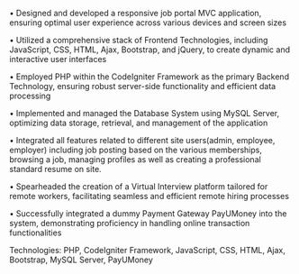 • Designed and developed a responsive job portal MVC application, ensuring optimal user experience across various devices and screen sizes

• Utilized a comprehensive stack of Frontend Technologies, including JavaScript, CSS, HTML, Ajax, Bootstrap, and jQuery, to create dynamic and interactive user interfaces
 
• Employed PHP within the CodeIgniter Framework as the primary Backend Technology, ensuring robust server-side functionality and efficient data processing
 
• Implemented and managed the Database System using MySQL Server, optimizing data storage, retrieval, and management of the application
 
• Integrated all features related to different site users(admin, employee, employer) including job posting based on the various memberships, browsing a job, managing profiles as well as creating a professional standard resume on site.
 
• Spearheaded the creation of a Virtual Interview platform tailored for remote workers, facilitating seamless and efficient remote hiring processes
 
• Successfully integrated a dummy Payment Gateway PayUMoney into the system, demonstrating proficiency in handling online transaction functionalities

Technologies: PHP, CodeIgniter Framework, JavaScript, CSS, HTML, Ajax, Bootstrap, MySQL Server, PayUMoney
